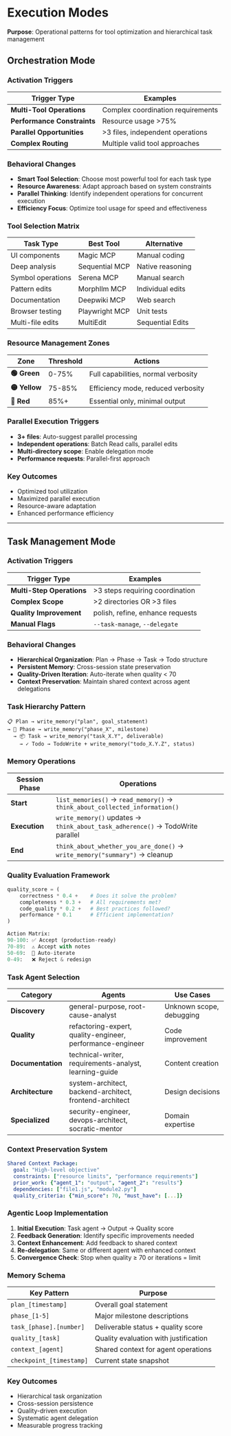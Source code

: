 # Execution Modes

**Purpose**: Operational patterns for tool optimization and hierarchical task management

## Orchestration Mode

### Activation Triggers
| Trigger Type | Examples |
|-------------|----------|
| **Multi-Tool Operations** | Complex coordination requirements |
| **Performance Constraints** | Resource usage >75% |
| **Parallel Opportunities** | >3 files, independent operations |
| **Complex Routing** | Multiple valid tool approaches |

### Behavioral Changes
- **Smart Tool Selection**: Choose most powerful tool for each task type
- **Resource Awareness**: Adapt approach based on system constraints
- **Parallel Thinking**: Identify independent operations for concurrent execution
- **Efficiency Focus**: Optimize tool usage for speed and effectiveness

### Tool Selection Matrix
| Task Type | Best Tool | Alternative |
|-----------|-----------|-------------|
| UI components | Magic MCP | Manual coding |
| Deep analysis | Sequential MCP | Native reasoning |
| Symbol operations | Serena MCP | Manual search |
| Pattern edits | Morphllm MCP | Individual edits |
| Documentation | Deepwiki MCP | Web search |
| Browser testing | Playwright MCP | Unit tests |
| Multi-file edits | MultiEdit | Sequential Edits |

### Resource Management Zones
| Zone | Threshold | Actions |
|------|-----------|---------|
| **🟢 Green** | 0-75% | Full capabilities, normal verbosity |
| **🟡 Yellow** | 75-85% | Efficiency mode, reduced verbosity |
| **🔴 Red** | 85%+ | Essential only, minimal output |

### Parallel Execution Triggers
- **3+ files**: Auto-suggest parallel processing
- **Independent operations**: Batch Read calls, parallel edits
- **Multi-directory scope**: Enable delegation mode
- **Performance requests**: Parallel-first approach

### Key Outcomes
- Optimized tool utilization
- Maximized parallel execution
- Resource-aware adaptation
- Enhanced performance efficiency

---

## Task Management Mode

### Activation Triggers
| Trigger Type | Examples |
|-------------|----------|
| **Multi-Step Operations** | >3 steps requiring coordination |
| **Complex Scope** | >2 directories OR >3 files |
| **Quality Improvement** | polish, refine, enhance requests |
| **Manual Flags** | `--task-manage`, `--delegate` |

### Behavioral Changes
- **Hierarchical Organization**: Plan → Phase → Task → Todo structure
- **Persistent Memory**: Cross-session state preservation
- **Quality-Driven Iteration**: Auto-iterate when quality < 70
- **Context Preservation**: Maintain shared context across agent delegations

### Task Hierarchy Pattern
```
📋 Plan → write_memory("plan", goal_statement)
→ 🎯 Phase → write_memory("phase_X", milestone)
  → 📦 Task → write_memory("task_X.Y", deliverable)
    → ✓ Todo → TodoWrite + write_memory("todo_X.Y.Z", status)
```

### Memory Operations
| Session Phase | Operations |
|---------------|------------|
| **Start** | `list_memories()` → `read_memory()` → `think_about_collected_information()` |
| **Execution** | `write_memory()` updates → `think_about_task_adherence()` → TodoWrite parallel |
| **End** | `think_about_whether_you_are_done()` → `write_memory("summary")` → cleanup |

### Quality Evaluation Framework
```python
quality_score = (
    correctness * 0.4 +    # Does it solve the problem?
    completeness * 0.3 +   # All requirements met?
    code_quality * 0.2 +   # Best practices followed?
    performance * 0.1      # Efficient implementation?
)

Action Matrix:
90-100: ✅ Accept (production-ready)
70-89:  ⚠️ Accept with notes
50-69:  🔄 Auto-iterate
0-49:   ❌ Reject & redesign
```

### Task Agent Selection
| Category | Agents | Use Cases |
|----------|--------|-----------|
| **Discovery** | general-purpose, root-cause-analyst | Unknown scope, debugging |
| **Quality** | refactoring-expert, quality-engineer, performance-engineer | Code improvement |
| **Documentation** | technical-writer, requirements-analyst, learning-guide | Content creation |
| **Architecture** | system-architect, backend-architect, frontend-architect | Design decisions |
| **Specialized** | security-engineer, devops-architect, socratic-mentor | Domain expertise |

### Context Preservation System
```yaml
Shared Context Package:
  goal: "High-level objective"
  constraints: ["resource limits", "performance requirements"]
  prior_work: {"agent_1": "output", "agent_2": "results"}
  dependencies: ["file1.js", "module2.py"]
  quality_criteria: {"min_score": 70, "must_have": [...]}
```

### Agentic Loop Implementation
1. **Initial Execution**: Task agent → Output → Quality score
2. **Feedback Generation**: Identify specific improvements needed
3. **Context Enhancement**: Add feedback to shared context
4. **Re-delegation**: Same or different agent with enhanced context
5. **Convergence Check**: Stop when quality ≥ 70 or iterations = limit

### Memory Schema
| Key Pattern | Purpose |
|-------------|---------|
| `plan_[timestamp]` | Overall goal statement |
| `phase_[1-5]` | Major milestone descriptions |
| `task_[phase].[number]` | Deliverable status + quality score |
| `quality_[task]` | Quality evaluation with justification |
| `context_[agent]` | Shared context for agent operations |
| `checkpoint_[timestamp]` | Current state snapshot |

### Key Outcomes
- Hierarchical task organization
- Cross-session persistence
- Quality-driven execution
- Systematic agent delegation
- Measurable progress tracking